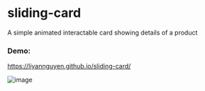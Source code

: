 # sliding-card
A simple animated interactable card showing details of a product

### Demo:
https://liyannguyen.github.io/sliding-card/

![image](https://user-images.githubusercontent.com/50958126/159221161-a23134ff-761f-4510-8728-fe741311df26.png)
